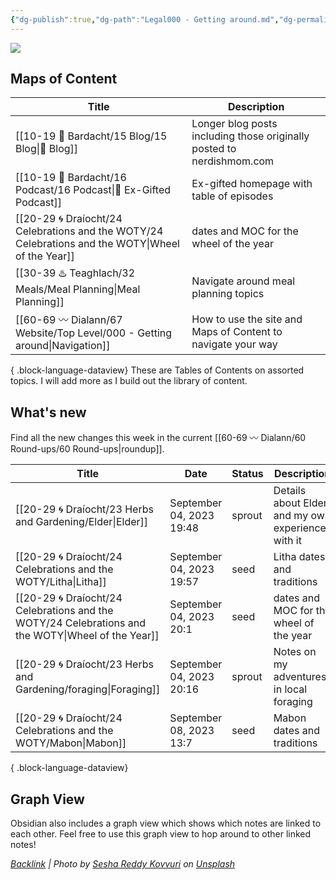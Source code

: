 ```yaml
---
{"dg-publish":true,"dg-path":"Legal000 - Getting around.md","dg-permalink":"navigation","permalink":"/navigation/","title":"Navigation","contentClasses":"","noteIcon":"","created":"2023-08-29T20:26:26","updated":"2023-09-04T20:33:19.026-04:00"}
---
```


![](https://images.unsplash.com/photo-1621755313473-b9d6703e3291?crop=entropy&cs=tinysrgb&fit=max&fm=jpg&ixid=M3wzNjAwOTd8MHwxfHNlYXJjaHw5fHxjb21wYXNzfGVufDB8MHx8fDE2OTMzNTU1ODd8MA&ixlib=rb-4.0.3&w=400)

## Maps of  Content
| Title                                                                                                 | Description                                                           |
| ----------------------------------------------------------------------------------------------------- | --------------------------------------------------------------------- |
| [[10-19 💢 Bardacht/15 Blog/15 Blog\|📌 Blog]]                                                     | Longer blog posts including those originally posted to nerdishmom.com |
| [[10-19 💢 Bardacht/16 Podcast/16 Podcast\|📌 Ex-Gifted Podcast]]                                  | Ex-gifted homepage with table of episodes                             |
| [[20-29 🌀 Draíocht/24 Celebrations and the WOTY/24 Celebrations and the WOTY\|Wheel of the Year]] | dates and MOC for the wheel of the year                               |
| [[30-39 ♨️ Teaghlach/32 Meals/Meal Planning\|Meal Planning]]                                       | Navigate around meal planning topics                                  |
| [[60-69 〰️ Dialann/67 Website/Top Level/000 - Getting around\|Navigation]]                         | How to use the site and Maps of Content to navigate your way          |

{ .block-language-dataview}
These are Tables of Contents on assorted topics. I will add more as I build out the library of content.

## What's new

Find all the new changes this week in the current [[60-69 〰️ Dialann/60 Round-ups/60 Round-ups\|roundup]].

| Title                                                                                                 | Date                     | Status | Description                                        |
| ----------------------------------------------------------------------------------------------------- | ------------------------ | ------ | -------------------------------------------------- |
| [[20-29 🌀 Draíocht/23 Herbs and Gardening/Elder\|Elder]]                                          | September 04, 2023 19:48 | sprout | Details about Elder and my own experiences with it |
| [[20-29 🌀 Draíocht/24 Celebrations and the WOTY/Litha\|Litha]]                                    | September 04, 2023 19:57 | seed   | Litha dates and traditions                         |
| [[20-29 🌀 Draíocht/24 Celebrations and the WOTY/24 Celebrations and the WOTY\|Wheel of the Year]] | September 04, 2023 20:1  | seed   | dates and MOC for the wheel of the year            |
| [[20-29 🌀 Draíocht/23 Herbs and Gardening/foraging\|Foraging]]                                    | September 04, 2023 20:16 | sprout | Notes on my adventures in local foraging           |
| [[20-29 🌀 Draíocht/24 Celebrations and the WOTY/Mabon\|Mabon]]                                    | September 08, 2023 13:7  | seed   | Mabon dates and traditions                         |

{ .block-language-dataview}
## Graph View

Obsidian also includes a graph view which shows which notes are linked to each other. Feel free to use this graph view to hop around to other linked notes!






*[Backlink](https://unsplash.com/photos/Go5qDQJQSU4) | Photo by [Sesha Reddy Kovvuri](https://unsplash.com/@seshareddy?utm_source=Obsidian%20Image%20Inserter%20Plugin&utm_medium=referral) on [Unsplash](https://unsplash.com/?utm_source=Obsidian%20Image%20Inserter%20Plugin&utm_medium=referral)*
